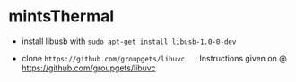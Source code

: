# mintsThermal

- install libusb with 
```sudo apt-get install libusb-1.0-0-dev```

- clone ```https://github.com/groupgets/libuvc  ``` : Instructions given on @ https://github.com/groupgets/libuvc

